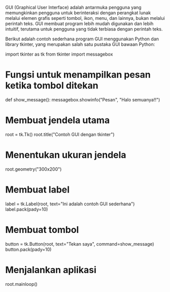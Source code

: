 GUI (Graphical User Interface) adalah antarmuka pengguna yang memungkinkan pengguna untuk berinteraksi dengan perangkat lunak melalui elemen grafis seperti tombol, ikon, menu, dan lainnya, bukan melalui perintah teks. GUI membuat program lebih mudah digunakan dan lebih intuitif, terutama untuk pengguna yang tidak terbiasa dengan perintah teks.

Berikut adalah contoh sederhana program GUI menggunakan Python dan library tkinter, yang merupakan salah satu pustaka GUI bawaan Python:

import tkinter as tk
from tkinter import messagebox

# Fungsi untuk menampilkan pesan ketika tombol ditekan
def show_message():
    messagebox.showinfo("Pesan", "Halo semuanya!!")

# Membuat jendela utama
root = tk.Tk()
root.title("Contoh GUI dengan tkinter")

# Menentukan ukuran jendela
root.geometry("300x200")

# Membuat label
label = tk.Label(root, text="Ini adalah contoh GUI sederhana")
label.pack(pady=10)

# Membuat tombol
button = tk.Button(root, text="Tekan saya", command=show_message)
button.pack(pady=10)

# Menjalankan aplikasi
root.mainloop()

